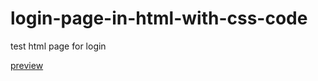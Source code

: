 # login-page-in-html-with-css-code
test html page for login

[preview](https://htmlpreview.github.io/?https://github.com/cefamax/login-page-in-html-with-css-code/blob/96e2df36d2f3da9cd553a4b104374b40bfcdd320/index.html)
